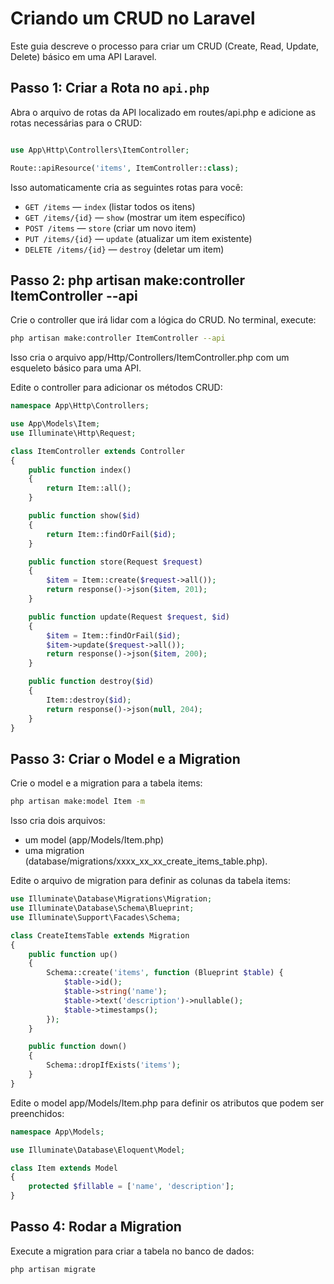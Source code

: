 # Criando um CRUD no Laravel

Este guia descreve o processo para criar um CRUD (Create, Read, Update, Delete) básico em uma API Laravel. 

## Passo 1: Criar a Rota no `api.php`

Abra o arquivo de rotas da API localizado em routes/api.php e adicione as rotas necessárias para o CRUD:

```php

use App\Http\Controllers\ItemController;

Route::apiResource('items', ItemController::class);

```

Isso automaticamente cria as seguintes rotas para você:

- `GET /items` — `index` (listar todos os itens)
- `GET /items/{id}` — `show` (mostrar um item específico)
- `POST /items` — `store` (criar um novo item)
- `PUT /items/{id}` — `update` (atualizar um item existente)
- `DELETE /items/{id}` — `destroy` (deletar um item)

## Passo 2: php artisan make:controller ItemController --api

Crie o controller que irá lidar com a lógica do CRUD. No terminal, execute:

```bash
php artisan make:controller ItemController --api
```

Isso cria o arquivo app/Http/Controllers/ItemController.php com um esqueleto básico para uma API.

Edite o controller para adicionar os métodos CRUD:

```php
namespace App\Http\Controllers;

use App\Models\Item;
use Illuminate\Http\Request;

class ItemController extends Controller
{
    public function index()
    {
        return Item::all();
    }

    public function show($id)
    {
        return Item::findOrFail($id);
    }

    public function store(Request $request)
    {
        $item = Item::create($request->all());
        return response()->json($item, 201);
    }

    public function update(Request $request, $id)
    {
        $item = Item::findOrFail($id);
        $item->update($request->all());
        return response()->json($item, 200);
    }

    public function destroy($id)
    {
        Item::destroy($id);
        return response()->json(null, 204);
    }
}
```

## Passo 3: Criar o Model e a Migration

Crie o model e a migration para a tabela items:

```bash
php artisan make:model Item -m
```

Isso cria dois arquivos: 
- um model (app/Models/Item.php)
- uma migration (database/migrations/xxxx_xx_xx_create_items_table.php).

Edite o arquivo de migration para definir as colunas da tabela items:

```php
use Illuminate\Database\Migrations\Migration;
use Illuminate\Database\Schema\Blueprint;
use Illuminate\Support\Facades\Schema;

class CreateItemsTable extends Migration
{
    public function up()
    {
        Schema::create('items', function (Blueprint $table) {
            $table->id();
            $table->string('name');
            $table->text('description')->nullable();
            $table->timestamps();
        });
    }

    public function down()
    {
        Schema::dropIfExists('items');
    }
}
```

Edite o model app/Models/Item.php para definir os atributos que podem ser preenchidos:

```php
namespace App\Models;

use Illuminate\Database\Eloquent\Model;

class Item extends Model
{
    protected $fillable = ['name', 'description'];
}
```

## Passo 4: Rodar a Migration

Execute a migration para criar a tabela no banco de dados:

```php
php artisan migrate
```
